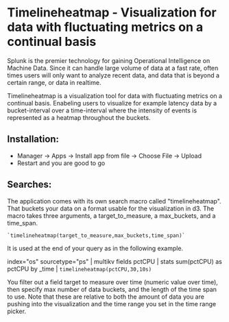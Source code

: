 Timelineheatmap - Visualization for data with fluctuating metrics on a continual basis
====================================================================================

Splunk is the premier technology for gaining Operational Intelligence on Machine Data. Since it
can handle large volume of data at a fast rate, often times users will only want to analyze
recent data, and data that is beyond a certain range, or data in realtime.

Timelineheatmap is a visualization tool for data with fluctuating metrics on a continual basis.
Enabeling users to visualize for example latency data by a bucket-interval over a time-interval
where the intensity of events is represented as a heatmap throughout the buckets.  

Installation:
-------------

 - Manager -> Apps -> Install app from file -> Choose File -> Upload
 - Restart and you are good to go
  
Searches: 
---------

 The application comes with its own search macro called "timelineheatmap". That buckets 
 your data on a format usable for the visualization in d3. The macro takes three arguments, 
 a target_to_measure, a max_buckets, and a time_span. 
  	
	`timelineheatmap(target_to_measure,max_buckets,time_span)`
  
 It is used at the end of your query as in the following example. 
  
 index="os" sourcetype="ps" | multikv fields pctCPU | stats sum(pctCPU) as pctCPU by _time | 
 `timelineheatmap(pctCPU,30,10s)`
  
 You filter out a field target to measure over time (numeric value over time), 
 then specify max number of data buckets, and the length of the time span to use. 
 Note that these are relative to both the amount of data you are pushing into the 
 visualization and the time range you set in the time range picker. 
  
  

